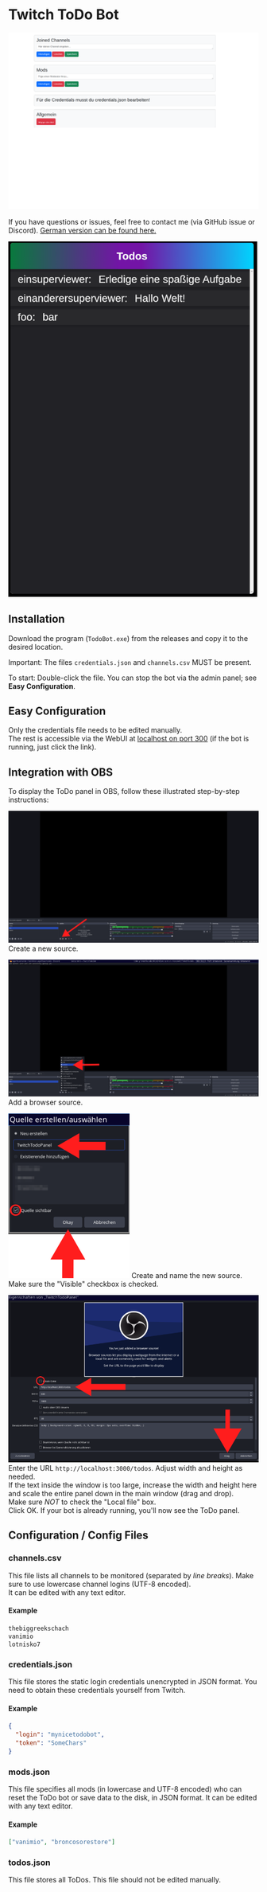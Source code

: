 # Twitch ToDo Bot

![Admin Panel](https://raw.githubusercontent.com/HeroAAXC/TwitchTodoBotImages/f31658cc7d2fd32618851a7582806333ae2a0287/AdminPanel.png "Twitch Todo Bot Admin Panel")

If you have questions or issues, feel free to contact me (via GitHub issue or Discord).
[German version can be found here.](./README_de.md)

![OBS Gui](https://raw.githubusercontent.com/HeroAAXC/TwitchTodoBotImages/f31658cc7d2fd32618851a7582806333ae2a0287/todo_chat.png "OBS Gui")

## Installation

Download the program (`TodoBot.exe`) from the releases and copy it to the desired location.

Important: The files `credentials.json` and `channels.csv` MUST be present.

To start: Double-click the file. You can stop the bot via the admin panel; see **Easy Configuration**.

## Easy Configuration
Only the credentials file needs to be edited manually.  
The rest is accessible via the WebUI at [localhost on port 300](http://localhost:3000/) (if the bot is running, just click the link).

## Integration with OBS
To display the ToDo panel in OBS, follow these illustrated step-by-step instructions:

![Create Source](https://raw.githubusercontent.com/HeroAAXC/TwitchTodoBotImages/refs/heads/main/browser_source1.png "Create a new source")
Create a new source.

![Add Browser Source](https://raw.githubusercontent.com/HeroAAXC/TwitchTodoBotImages/refs/heads/main/browser_source2.png "Add a browser source")
Add a browser source.

![Create Source](https://raw.githubusercontent.com/HeroAAXC/TwitchTodoBotImages/refs/heads/main/browser_source3.png "Create and name the new source")
Create and name the new source. Make sure the "Visible" checkbox is checked.

![Configure in OBS](https://raw.githubusercontent.com/HeroAAXC/TwitchTodoBotImages/refs/heads/main/browser_source4.png "Configure within OBS")
Enter the URL `http://localhost:3000/todos`. Adjust width and height as needed.  
If the text inside the window is too large, increase the width and height here and scale the entire panel down in the main window (drag and drop).  
Make sure _NOT_ to check the "Local file" box.  
Click OK. If your bot is already running, you'll now see the ToDo panel.

## Configuration / Config Files

### channels.csv

This file lists all channels to be monitored (separated by _line breaks_). Make sure to use lowercase channel logins (UTF-8 encoded).  
It can be edited with any text editor.

#### Example

```csv
thebiggreekschach
vanimio
lotnisko7
```

### credentials.json
This file stores the static login credentials unencrypted in JSON format.
You need to obtain these credentials yourself from Twitch.

#### Example
```json
{
  "login": "mynicetodobot",
  "token": "SomeChars"
}
```

### mods.json
This file specifies all mods (in lowercase and UTF-8 encoded) who can reset the ToDo bot or save data to the disk, in JSON format.
It can be edited with any text editor.

#### Example
```json
["vanimio", "broncosorestore"]
```

### todos.json
This file stores all ToDos. This file should not be edited manually.
